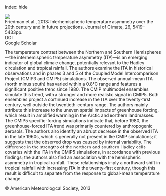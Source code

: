index: hide

<div class="Citation">
    <div class="Citation-thumb CitationThumb-linked"  data-href="https://doi.org/10.1175/jcli-d-12-00525.1">
      <img src="https://static.claimspace.cloud/climate-study-static/refs/thumbs/14/Friedman_et_al_2013-thumb.png" />
    </div>

  <div class="Citation-body">
    <div class="Citation-text">Friedman et al., 2013: Interhemispheric temperature asymmetry over the 20th century and in future projections. <span class="Article-journal">Journal of Climate, </span><span class="Article-volume">26, </span>5419–5433pp.</div>
    <div class="Citation-links">
      <div class="CitationLink" data-href="https://doi.org/10.1175/jcli-d-12-00525.1">
        <div class="CitationLink-icon CitationLink-Doi"></div>
        <div class="CitationLink-text">DOI</div>
      </div>
      <div class="CitationLink" data-href="https://scholar.google.com/scholar?q=10.1175/jcli-d-12-00525.1">
        <div class="CitationLink-icon CitationLink-Scholar"></div>
        <div class="CitationLink-text">Google Scholar</div>
      </div>
    </div>
  </div>
</div>

The temperature contrast between the Northern and Southern Hemispheres—the interhemispheric temperature asymmetry (ITA)—is an emerging indicator of global climate change, potentially relevant to the Hadley circulation and tropical rainfall. The authors examine the ITA in historical observations and in phases 3 and 5 of the Coupled Model Intercomparison Project (CMIP3 and CMIP5) simulations. The observed annual-mean ITA (north minus south) has varied within a 0.8°C range and features a significant positive trend since 1980. The CMIP multimodel ensembles simulate this trend, with a stronger and more realistic signal in CMIP5. Both ensembles project a continued increase in the ITA over the twenty-first century, well outside the twentieth-century range. The authors mainly attribute this increase to the uneven spatial impacts of greenhouse forcing, which result in amplified warming in the Arctic and northern landmasses. The CMIP5 specific-forcing simulations indicate that, before 1980, the greenhouse-forced ITA trend was primarily countered by anthropogenic aerosols. The authors also identify an abrupt decrease in the observed ITA in the late 1960s, which is generally not present in the CMIP simulations; it suggests that the observed drop was caused by internal variability. The difference in the strengths of the northern and southern Hadley cells covaries with the ITA in the CMIP5 simulations, in accordance with previous findings; the authors also find an association with the hemispheric asymmetry in tropical rainfall. These relationships imply a northward shift in tropical rainfall with increasing ITA in the twenty-first century, though this result is difficult to separate from the response to global-mean temperature change.

<div class="Citation-copy">
&copy; American Meteorological Society, 2013
</div>